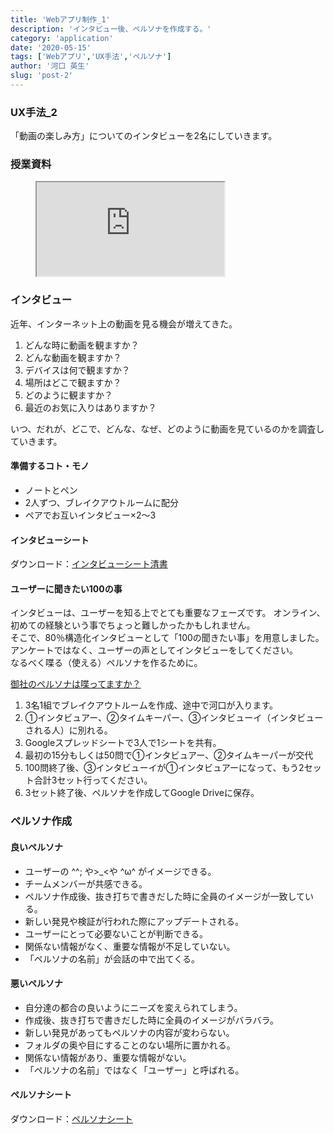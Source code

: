 ```yaml
---
title: 'Webアプリ制作_1'
description: 'インタビュー後、ペルソナを作成する。'
category: 'application'
date: '2020-05-15'
tags: ['Webアプリ','UX手法','ペルソナ']
author: '河口 英生'
slug: 'post-2'
---
```

<div class="post-section">
<h3 class="title is-5" >UX手法_2</h3>

「動画の楽しみ方」についてのインタビューを2名にしていきます。

</div>
<div class="post-section">
<h3 class="title is-5" >授業資料</h3>

<figure class="is-fullwidth slide">
  <iframe src="https://drive.google.com/file/d/1Zdtnqqe5pCRMKC0xOdx20mCWkWoGmSj6/preview"></iframe>
</figure>

</div>

<div class="post-section">
<h3 class="title is-5" >インタビュー</h3>

近年、インターネット上の動画を見る機会が増えてきた。  

1. どんな時に動画を観ますか？
1. どんな動画を観ますか？
1. デバイスは何で観ますか？
1. 場所はどこで観ますか？
1. どのように観ますか？
1. 最近のお気に入りはありますか？

いつ、だれが、どこで、どんな、なぜ、どのように動画を見ているのかを調査していきます。

<h4 class="title is-6" >準備するコト・モノ</h4>

- ノートとペン
- 2人ずつ、ブレイクアウトルームに配分
- ペアでお互いインタビュー×2〜3

<h4 class="title is-6" >インタビューシート</h4>

ダウンロード：[インタビューシート清書](https://drive.google.com/open?id=1FyawEvJ2G4gu292e0VVDJoNbvjk4YZ_Z)

<h4 class="title is-6" >ユーザーに聞きたい100の事</h4>

インタビューは、ユーザーを知る上でとても重要なフェーズです。
オンライン、初めての経験という事でちょっと難しかったかもしれません。  
そこで、80％構造化インタビューとして「100の聞きたい事」を用意しました。  
アンケートではなく、ユーザーの声としてインタビューをしてください。  
なるべく喋る（使える）ペルソナを作るために。 

[御社のペルソナは喋ってますか？](https://note.com/shun__k/n/n66289dc21a18)

1. 3名1組でブレイクアウトルームを作成、途中で河口が入ります。
1. ①インタビュアー、②タイムキーパー、③インタビューイ（インタビューされる人）に別れる。
1. Googleスプレッドシートで3人で1シートを共有。
1. 最初の15分もしくは50問で①インタビュアー、②タイムキーパーが交代
1. 100問終了後、③インタビューイが①インタビュアーになって、もう2セット合計3セット行ってください。
1. 3セット終了後、ペルソナを作成してGoogle Driveに保存。
</div>

<div class="post-section">
<h3 class="title is-5" >ペルソナ作成</h3>
<h4 class="title is-6" >良いペルソナ</h4>

+ ユーザーの ^^; や>_<や ^ω^ がイメージできる。
+ チームメンバーが共感できる。
+ ペルソナ作成後、抜き打ちで書きだした時に全員のイメージが一致している。
+ 新しい発見や検証が行われた際にアップデートされる。 
+ ユーザーにとって必要ないことが判断できる。
+ 関係ない情報がなく、重要な情報が不足していない。
+ 「ペルソナの名前」が会話の中で出てくる。

<h4 class="title is-6" >悪いペルソナ</h4>

- 自分達の都合の良いようにニーズを変えられてしまう。 
- 作成後、抜き打ちで書きだした時に全員のイメージがバラバラ。 
- 新しい発見があってもペルソナの内容が変わらない。
- フォルダの奥や目にすることのない場所に置かれる。
- 関係ない情報があり、重要な情報がない。
- 「ペルソナの名前」ではなく「ユーザー」と呼ばれる。

<h4 class="title is-6" >ペルソナシート</h4>

ダウンロード：[ペルソナシート](https://drive.google.com/open?id=1Go7JDZQ2cqES5eLAVOLUyF0z2ybRJFjh)
</div>